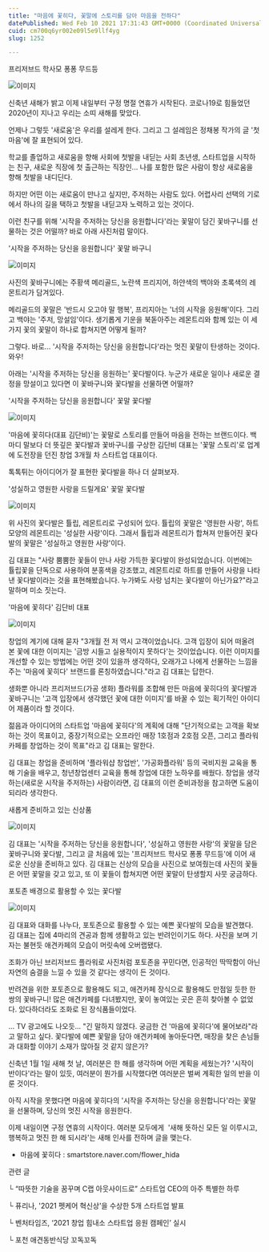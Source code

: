 ```yaml
---
title: "마음에 꽃히다, 꽃말에 스토리를 담아 마음을 전하다"
datePublished: Wed Feb 10 2021 17:31:43 GMT+0000 (Coordinated Universal Time)
cuid: cm700q6yr002e09l5e9llf4yg
slug: 1252

---
```



프리저브드 학사모 퐁퐁 무드등

![이미지](https://cdn.hashnode.com/res/hashnode/image/upload/v1739250287490/df3de0ce-9dfd-4663-80fb-e4a1ee5b903d.jpeg)

신축년 새해가 밝고 이제 내일부터 구정 명절 연휴가 시작된다. 코로나19로 힘들었던 2020년이 지나고 우리는 소띠 새해를 맞았다.

언제나 그렇듯 '새로움'은 우리를 설레게 한다. 그리고 그 설레임은 정채봉 작가의 글 '첫 마음'에 잘 표현되어 있다.

학교를 졸업하고 새로움을 향해 사회에 첫발을 내딛는 사회 초년생, 스타트업을 시작하는 친구, 새로운 직장에 첫 출근하는 직장인... 나를 포함한 많은 사람이 항상 새로움을 향해 첫발을 내디딘다.

하지만 어떤 이는 새로움이 만나고 싶지만, 주저하는 사람도 있다. 어렵사리 선택의 기로에서 하나의 길을 택하고 첫발을 내딛고자 노력하고 있는 것이다.

이런 친구를 위해 '시작을 주저하는 당신을 응원합니다'라는 꽃말이 담긴 꽃바구니를 선물하는 것은 어떨까? 바로 아래 사진처럼 말이다.

'시작을 주저하는 당신을 응원합니다' 꽃말 바구니

![이미지](https://cdn.hashnode.com/res/hashnode/image/upload/v1739250291569/f6f52a97-9e8b-4db2-91aa-fc6cee117c95.jpeg)

사진의 꽃바구니에는 주황색 메리골드, 노란색 프리지어, 하얀색의 백야와 초록색의 레몬트리가 담겨있다.

메리골드의 꽃말은 '반드시 오고야 말 행복', 프리지아는 '너의 시작을 응원해'이다. 그리고 백야는 '주저, 망설임'이다. 생기롭게 기운을 북돋아주는 레몬트리와 함께 있는 이 세 가지 꽃의 꽃말이 하나로 합쳐지면 어떻게 될까?

그렇다. 바로... '시작을 주저하는 당신을 응원합니다'라는 멋진 꽃말이 탄생하는 것이다. 와우!

아래는 '시작을 주저하는 당신을 응원하는' 꽃다발이다. 누군가 새로운 일이나 새로운 결정을 망설이고 있다면 이 꽃바구니와 꽃다발을 선물하면 어떨까?

'시작을 주저하는 당신을 응원합니다' 꽃말 꽃다발

![이미지](https://cdn.hashnode.com/res/hashnode/image/upload/v1739250294640/bcdfbe7d-55f5-4b2a-a9dd-8d538d163071.jpeg)

'마음에 꽃히다(대표 김단비)'는 꽃말로 스토리를 만들어 마음을 전하는 브랜드이다. 백 마디 말보다 더 뜻깊은 꽃다발과 꽃바구니를 구상한 김단비 대표는 '꽃말 스토리'로 업계에 도전장을 던진 창업 3개월 차 스타트업 대표이다.

톡톡튀는 아이디어가 잘 표현한 꽃다발을 하나 더 살펴보자.

'성실하고 영원한 사랑을 드릴게요' 꽃말 꽃다발

![이미지](https://cdn.hashnode.com/res/hashnode/image/upload/v1739250298157/5648f610-6be7-4b80-b66c-0ac1a02e3d8e.jpeg)

위 사진의 꽃다발은 튤립, 레몬트리로 구성되어 있다. 튤립의 꽃말은 '영원한 사랑', 하트 모양의 레몬트리는 '성실한 사랑'이다. 그래서 튤립과 레몬트리가 합쳐져 만들어진 꽃다발의 꽃말은 '성실하고 영원한 사랑'이다.

김 대표는 "사랑 뿜뿜한 꽃들이 만나 사랑 가득한 꽃다발이 완성되었습니다. 이번에는 튤립꽃을 단독으로 사용하여 분홍색을 강조했고, 레몬트리로 하트를 만들어 사랑을 나타낸 꽃다발이라는 것을 표현해봤습니다. 누가봐도 사랑 넘치는 꽃다발이 아닌가요?"라고 말하며 미소 짓는다.

'마음에 꽃히다' 김단비 대표

![이미지](https://cdn.hashnode.com/res/hashnode/image/upload/v1739250301333/77ad91f4-0b46-4463-bf8b-9622305530c7.jpeg)

창업의 계기에 대해 묻자 "3개월 전 저 역시 고객이었습니다. 고객 입장이 되어 떠올려본 꽃에 대한 이미지는 '금방 시들고 실용적이지 못하다'는 것이었습니다. 이런 이미지를 개선할 수 있는 방법에는 어떤 것이 있을까 생각하다, 오래가고 나에게 선물하는 느낌을 주는 '마음에 꽃히다' 브랜드를 론칭하였습니다."라고 김 대표는 답한다.

생화뿐 아니라 프리저브드(가공 생화) 플라워를 조합해 만든 마음에 꽃히다의 꽃다발과 꽃바구니는 '고객 입장에서 생각했던 꽃에 대한 이미지'를 바꿀 수 있는 획기적인 아이디어 제품이라 할 것이다.

젊음과 아이디어의 스타트업 '마음에 꽃히다'의 계획에 대해 "단기적으로는 고객을 확보하는 것이 목표이고, 중장기적으로는 오프라인 매장 1호점과 2호점 오픈, 그리고 플라워카페를 창업하는 것이 목표"라고 김 대표는 말한다.

김 대표는 창업을 준비하며 '플라워샵 창업반', '가공화플라워' 등의 국비지원 교육을 통해 기술을 배우고, 청년창업센터 교육을 통해 창업에 대한 노하우를 배웠다. 창업을 생각하는(새로운 시작을 주저하는) 사람이라면, 김 대표의 이런 준비과정을 참고하면 도움이 되리라 생각한다.

새롭게 준비하고 있는 신상품

![이미지](https://cdn.hashnode.com/res/hashnode/image/upload/v1739250303386/66739b46-37c8-4d36-8b90-571d83777791.jpeg)

김 대표는 '시작을 주저하는 당신을 응원합니다', '성실하고 영원한 사랑'의 꽃말을 담은 꽃바구니와 꽃다발, 그리고 글 처음에 있는 '프리저브드 학사모 퐁퐁 무드등'에 이어 새로운 신상을 준비하고 있다. 김 대표는 신상의 모습을 사진으로 보여줬는데 사진의 꽃들은 어떤 꽃말을 갖고 있고, 또 이 꽃들이 합쳐지면 어떤 꽃말이 탄생할지 사뭇 궁금하다.

포토존 배경으로 활용할 수 있는 꽃다발

![이미지](https://cdn.hashnode.com/res/hashnode/image/upload/v1739250306549/948f318b-55ed-4b03-b384-23596c856220.jpeg)

김 대표와 대화를 나누다, 포토존으로 활용할 수 있는 예쁜 꽃다발의 모습을 발견했다. 김 대표는 집에 4마리의 견공과 함께 생활하고 있는 반려인이기도 하다. 사진을 보며 기자는 불현듯 애견카페의 모습이 머릿속에 오버랩됐다.

조화가 아닌 브리저브드 플라워로 사진처럼 포토존을 꾸민다면, 인공적인 딱딱함이 아닌 자연의 숨결을 느낄 수 있을 것 같다는 생각이 든 것이다.

반려견을 위한 포토존으로 활용해도 되고, 애견카페 장식으로 활용해도 만점일 듯한 한 쌍의 꽃바구니! 많은 애견카페를 다녀봤지만, 꽃이 놓여있는 곳은 흔히 찾아볼 수 없었다. 있다하더라도 조화로 된 장식품들이었다.

... TV 광고에도 나오듯... "긴 말하지 않겠다. 궁금한 건 '마음에 꽃히다'에 물어보라"라고 말하고 싶다. 꽃다발에 예쁜 꽃말을 담아 애견카페에 놓아둔다면, 매장을 찾은 손님들과 대화할 이야기 소재가 많아질 것 같지 않은가?

신축년 1월 1일 새해 첫 날, 여러분은 한 해를 생각하며 어떤 계획을 세웠는가? '시작이 반이다'라는 말이 있듯, 여러분이 뭔가를 시작했다면 여러분은 벌써 계획한 일의 반을 이룬 것이다.

아직 시작을 못했다면 마음에 꽃히다의 '시작을 주저하는 당신을 응원합니다'라는 꽃말을 선물하며, 당신의 멋진 시작을 응원한다.

이제 내일이면 구정 연휴의 시작이다. 여러분 모두에게  '새해 뜻하신 모든 일 이루시고, 행복하고 멋진 한 해 되시라'는 새해 인사를 전하며 글을 맺는다.

- 마음에 꽃히다 : smartstore.naver.com/flower_hida

관련 글

└ “따뜻한 기술을 꿈꾸며 C랩 아웃사이드로” 스타트업 CEO의 아주 특별한 하루

└ 퓨리나, '2021 펫케어 혁신상'을 수상한 5개 스타트업 발표

└ 벤처타임즈, ‘2021 창업 힘내소 스타트업 응원 캠페인’ 실시

└ 포천 애견동반식당 꼬독꼬독